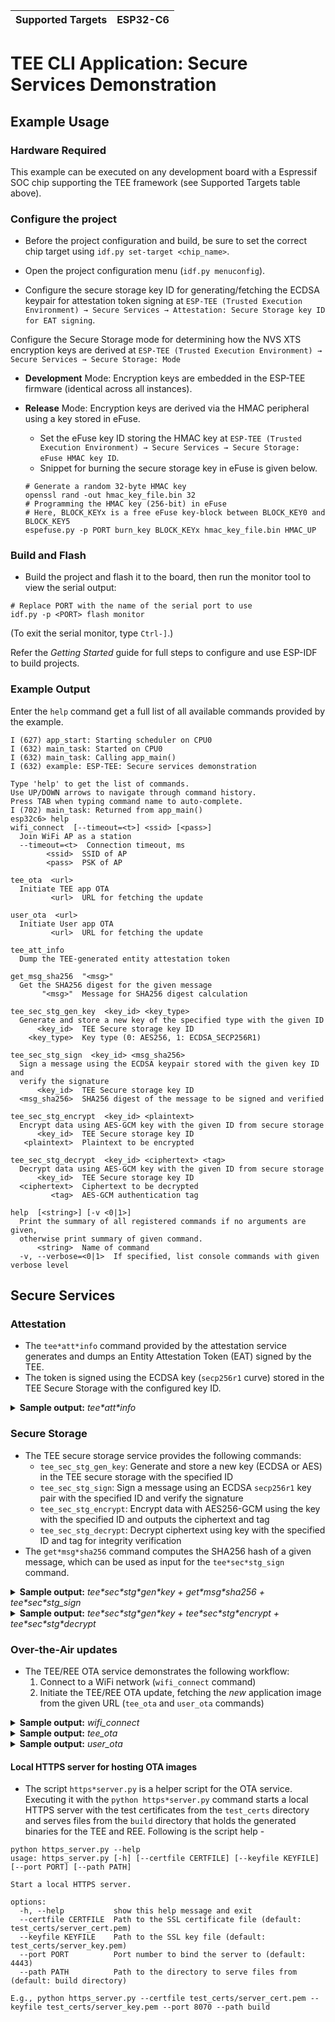 | Supported Targets | ESP32-C6 |
| ----------------- | -------- |

# TEE CLI Application: Secure Services Demonstration

## Example Usage

### Hardware Required

This example can be executed on any development board with a Espressif SOC chip supporting the TEE framework (see Supported Targets table above).

### Configure the project

- Before the project configuration and build, be sure to set the correct chip target using `idf.py set-target <chip_name>`.

- Open the project configuration menu (`idf.py menuconfig`).

- Configure the secure storage key ID for generating/fetching the ECDSA keypair for attestation token signing at `ESP-TEE (Trusted Execution Environment) → Secure Services → Attestation: Secure Storage key ID for EAT signing`.

Configure the Secure Storage mode for determining how the NVS XTS encryption keys are derived at `ESP-TEE (Trusted Execution Environment) → Secure Services → Secure Storage: Mode`

  - **Development** Mode: Encryption keys are embedded in the ESP-TEE firmware (identical across all instances).
  - **Release** Mode: Encryption keys are derived via the HMAC peripheral using a key stored in eFuse.
    - Set the eFuse key ID storing the HMAC key at `ESP-TEE (Trusted Execution Environment) → Secure Services → Secure Storage: eFuse HMAC key ID`.
    - Snippet for burning the secure storage key in eFuse is given below.

    ```shell
    # Generate a random 32-byte HMAC key
    openssl rand -out hmac_key_file.bin 32
    # Programming the HMAC key (256-bit) in eFuse
    # Here, BLOCK_KEYx is a free eFuse key-block between BLOCK_KEY0 and BLOCK_KEY5
    espefuse.py -p PORT burn_key BLOCK_KEYx hmac_key_file.bin HMAC_UP
    ```

### Build and Flash

- Build the project and flash it to the board, then run the monitor tool to view the serial output:

```shell
# Replace PORT with the name of the serial port to use
idf.py -p <PORT> flash monitor
```

(To exit the serial monitor, type `Ctrl-]`.)

Refer the *Getting Started* guide for full steps to configure and use ESP-IDF to build projects.

### Example Output

Enter the `help` command get a full list of all available commands provided by the example.

```log
I (627) app_start: Starting scheduler on CPU0
I (632) main_task: Started on CPU0
I (632) main_task: Calling app_main()
I (632) example: ESP-TEE: Secure services demonstration

Type 'help' to get the list of commands.
Use UP/DOWN arrows to navigate through command history.
Press TAB when typing command name to auto-complete.
I (702) main_task: Returned from app_main()
esp32c6> help
wifi_connect  [--timeout=<t>] <ssid> [<pass>]
  Join WiFi AP as a station
  --timeout=<t>  Connection timeout, ms
        <ssid>  SSID of AP
        <pass>  PSK of AP

tee_ota  <url>
  Initiate TEE app OTA
         <url>  URL for fetching the update

user_ota  <url>
  Initiate User app OTA
         <url>  URL for fetching the update

tee_att_info
  Dump the TEE-generated entity attestation token

get_msg_sha256  "<msg>"
  Get the SHA256 digest for the given message
       "<msg>"  Message for SHA256 digest calculation

tee_sec_stg_gen_key  <key_id> <key_type>
  Generate and store a new key of the specified type with the given ID
      <key_id>  TEE Secure storage key ID
    <key_type>  Key type (0: AES256, 1: ECDSA_SECP256R1)

tee_sec_stg_sign  <key_id> <msg_sha256>
  Sign a message using the ECDSA keypair stored with the given key ID and
  verify the signature
      <key_id>  TEE Secure storage key ID
  <msg_sha256>  SHA256 digest of the message to be signed and verified

tee_sec_stg_encrypt  <key_id> <plaintext>
  Encrypt data using AES-GCM key with the given ID from secure storage
      <key_id>  TEE Secure storage key ID
   <plaintext>  Plaintext to be encrypted

tee_sec_stg_decrypt  <key_id> <ciphertext> <tag>
  Decrypt data using AES-GCM key with the given ID from secure storage
      <key_id>  TEE Secure storage key ID
  <ciphertext>  Ciphertext to be decrypted
         <tag>  AES-GCM authentication tag

help  [<string>] [-v <0|1>]
  Print the summary of all registered commands if no arguments are given,
  otherwise print summary of given command.
      <string>  Name of command
  -v, --verbose=<0|1>  If specified, list console commands with given verbose level
```

## Secure Services

### Attestation

- The `tee*att*info` command provided by the attestation service generates and dumps an Entity Attestation Token (EAT) signed by the TEE.
- The token is signed using the ECDSA key (`secp256r1` curve) stored in the TEE Secure Storage with the configured key ID.

<details>
  <summary><b>Sample output:</b> <i>tee*att*info</i></summary>

```log
esp32c6> tee_att_info
I (8180) tee_attest: Attestation token - Length: 1455
I (8180) tee_attest: Attestation token - Data:
'{"header":{"magic":"44fef7cc","encr_alg":"","sign_alg":"ecdsa_secp256r1_sha256","key_id":"tee_att_key0"},"eat":{"nonce":-1582119980,"client_id":262974944,"device_ver":0,"device_id":"cd9c173cb3675c7adfae243f0cd9841e4bce003237cb5321927a85a86cb4b32e","instance_id":"9616ef0ecf02cdc89a3749f8fc16b3103d5100bd42d9312fcd04593baa7bac64","psa_cert_ref":"0716053550477-10100","device_status":165,"sw_claims":{"tee":{"type":1,"ver":"v0.3.0","idf_ver":"v5.1.4-241-g7ff01fd46f-dirty","secure_ver":0,"part_chip_rev":{"min":0,"max":99},"part_digest":{"type":0,"calc_digest":"94536998e1dcb2a036477cb2feb01ed4fff67ba6208f30482346c62bca64b280","digest_validated":true,"sign_verified":true}},"app":{"type":2,"ver":"v0.1.0","idf_ver":"v5.1.4-241-g7ff01fd46f-dirty","secure_ver":0,"part_chip_rev":{"min":0,"max":99},"part_digest":{"type":0,"calc_digest":"3d4c038fcec76852b4d07acb9e94afaf5fca69fc2eb212a32032d09ce5b4f2b3","digest_validated":true,"sign_verified":true,"secure_padding":true}},"bootloader":{"type":0,"ver":"","idf_ver":"","secure_ver":-1,"part_chip_rev":{"min":0,"max":99},"part_digest":{"type":0,"calc_digest":"1bef421beb1a4642c6fcefb3e37fd4afad60cb4074e538f42605b012c482b946","digest_validated":true,"sign_verified":true}}}},"public_key":{"compressed":"02039c4bfab0762af1aff2fe5596b037f629cf839da8c4a9c0018afedfccf519a6"},"sign":{"r":"915e749f5a780bc21a2b21821cfeb54286dc742e9f12f2387e3de9b8b1a70bc9","s":"1e583236f2630b0fe8e291645ffa35d429f14035182e19868508d4dac0e1a441"}}'

```

</details>

### Secure Storage

- The TEE secure storage service provides the following commands:
    - `tee_sec_stg_gen_key`: Generate and store a new key (ECDSA or AES) in the TEE secure storage with the specified ID
    - `tee_sec_stg_sign`: Sign a message using an ECDSA `secp256r1` key pair with the specified ID and verify the signature
    - `tee_sec_stg_encrypt`: Encrypt data with AES256-GCM using the key with the specified ID and outputs the ciphertext and tag
    - `tee_sec_stg_decrypt`: Decrypt ciphertext using key with the specified ID and tag for integrity verification
- The `get*msg*sha256` command computes the SHA256 hash of a given message, which can be used as input for the `tee*sec*stg_sign` command.

<details>
  <summary><b>Sample output:</b> <i>tee*sec*stg*gen*key + get*msg*sha256 + tee*sec*stg_sign</i></summary>

```log
esp32c6> tee_sec_stg_gen_key ecdsa_p256_k0 1
I (2964) tee_sec_stg: Generated ECDSA_SECP256R1 key with ID ecdsa_p256_k0
esp32c6> get_msg_sha256 "hello world"
I (3984) tee_sec_stg: Message digest (SHA256) -
b94d27b9934d3e08a52e52d7da7dabfac484efe37a5380ee9088f7ace2efcde9
esp32c6> tee_sec_stg_sign ecdsa_p256_k0 b94d27b9934d3e08a52e52d7da7dabfac484efe37a5380ee9088f7ace2efcde9
I (5384) tee_sec_stg: Generated signature -
944684f6ddcf4c268ac6b65e34ccb8d95bd2849567a87867101bc1f09208f0885d935d7b3ba9d46014f28e4c7c988d68c775431fcb2cb2d4ca5c6862db771088
I (6404) tee_sec_stg: Public key (Uncompressed) -
04a515bf1c43766cc34980dd6934b9ff54fd3d5d70fe7a694b1fea7a0bbc74434d008c7c3117ce0a5216ffdb2b807f2668cce9c973d524c038ab47b4344064dbbf
I (6444) tee_sec_stg: Signature verified successfully!
```

</details>

<details>
  <summary><b>Sample output:</b> <i>tee*sec*stg*gen*key + tee*sec*stg*encrypt + tee*sec*stg*decrypt</i></summary>

```log
esp32c6> tee_sec_stg_gen_key aes256_k0 0
I (2784) tee_sec_stg: Generated AES256 key with ID key0
esp32c6> tee_sec_stg_encrypt aes256_k0 b94d27b9934d3e08a52e52d7da7dabfac484efe37a5380ee9088f7ace2efcde9
I (3084) tee_sec_stg: Ciphertext -
58054310a96d48c2dccdf2e34005aa63b40817723d3ec3d597ab362efea084c1
I (3594) tee_sec_stg: Tag -
caeedb43e08dc3b4e35a58b2412908cc
esp32c6> tee_sec_stg_decrypt aes256_k0 58054310a96d48c2dccdf2e34005aa63b40817723d3ec3d597ab362efea084c1 caeedb43e08dc3b4e35a58b2412908cc
I (4314) tee_sec_stg: Decrypted plaintext -
b94d27b9934d3e08a52e52d7da7dabfac484efe37a5380ee9088f7ace2efcde9
```

</details>

### Over-the-Air updates

- The TEE/REE OTA service demonstrates the following workflow:
    1. Connect to a WiFi network (`wifi_connect` command)
    2. Initiate the TEE/REE OTA update, fetching the _new_ application image from the given URL (`tee_ota` and `user_ota` commands)

<details>
  <summary><b>Sample output:</b> <i>wifi_connect</i></summary>

```log
esp32c6> wifi_connect myssid mypassword
I (498) connect: Connecting to 'myssid'
I (498) pp: pp rom version: 5b8dcfa
I (508) net80211: net80211 rom version: 5b8dcfa
I (518) wifi_init: rx ba win: 6
I (518) wifi_init: tcpip mbox: 32
I (518) wifi_init: udp mbox: 6
I (518) wifi_init: tcp mbox: 6
I (528) wifi_init: tcp tx win: 5760
I (528) wifi_init: tcp rx win: 5760
I (538) wifi_init: tcp mss: 1440
I (538) wifi_init: WiFi IRAM OP enabled
I (538) wifi_init: WiFi RX IRAM OP enabled
I (548) phy_init: phy_version 290,81efd96,May  8 2024,10:42:13
W (598) wifi:(bf)761:0x600a7cac:0x01b4b4b0
W (598) wifi:(agc)0x600a7128:0xd2173800, min.avgNF:0xce->0xd2(dB), RCalCount:0x173, min.RRssi:0x800(-128.00)
W (608) wifi:(TB)WDEV_PWR_TB_MCS0:19
W (608) wifi:(TB)WDEV_PWR_TB_MCS1:19
W (608) wifi:(TB)WDEV_PWR_TB_MCS2:19
W (608) wifi:(TB)WDEV_PWR_TB_MCS3:19
W (618) wifi:(TB)WDEV_PWR_TB_MCS4:19
W (618) wifi:(TB)WDEV_PWR_TB_MCS5:19
W (618) wifi:(TB)WDEV_PWR_TB_MCS6:18
W (628) wifi:(TB)WDEV_PWR_TB_MCS7:18
W (628) wifi:(TB)WDEV_PWR_TB_MCS8:17
W (628) wifi:(TB)WDEV_PWR_TB_MCS9:15
W (648) wifi:(TB)WDEV_PWR_TB_MCS10:15
W (648) wifi:(TB)WDEV_PWR_TB_MCS11:15
W (1328) wifi:<ba-add>idx:0, ifx:0, tid:0, TAHI:0x1008fe0, TALO:0xc7e45510, (ssn:0, win:64, cur_ssn:0), CONF:0xc0000005
I (6358) esp_netif_handlers: sta ip: 192.168.1.30, mask: 255.255.255.0, gw: 192.168.1.1
I (6358) event_handler: got ip:192.168.1.30
I (6368) connect: Connected
```

</details>

<details>
  <summary><b>Sample output:</b> <i>tee_ota</i></summary>

```log
esp32c6> tee_ota https://192.168.1.1:4443/esp_tee/esp_tee.bin
I (5884) ota_with_tee: Starting TEE OTA...
esp32c6> I (1066394) esp-x509-crt-bundle: Certificate validated
I (7424) ota_with_tee: esp_tee_ota_begin succeeded
I (7904) ota_with_tee: Connection closed
I (7904) ota_with_tee: esp_tee_ota_write succeeded
I (7904) ota_with_tee: Total binary data written: 118784
I (8064) ota_with_tee: esp_tee_ota_end succeeded
I (8064) ota_with_tee: Prepare to restart system!
```

</details>

<details>
  <summary><b>Sample output:</b> <i>user_ota</i></summary>

```log
esp32c6> user_ota https://192.168.1.1:4443/tee_cli.bin
I (2388) ota_with_tee: Starting User OTA task...
I (2388) ota_with_tee: Attempting to download update from https://192.168.1.1:4443/tee_cli.bin
I (2438) esp-x509-crt-bundle: Certificate validated
esp32c6> I (62888) esp_https_ota: Starting OTA...
I (2888) esp_https_ota: Writing to partition subtype 17 at offset 0x1f0000
I (37338) esp_image: segment 0: paddr=001f0020 vaddr=420e0020 size=2ecc0h (191680) map
I (37368) esp_image: segment 1: paddr=0021ece8 vaddr=40811000 size=01330h (  4912)
I (37378) esp_image: segment 2: paddr=00220020 vaddr=42020020 size=b88b0h (755888) map
I (37518) esp_image: segment 3: paddr=002d88d8 vaddr=40812330 size=14488h ( 83080)
I (37538) esp_image: segment 4: paddr=002ecd68 vaddr=408267c0 size=032c0h ( 12992)
I (37538) esp_image: segment 5: paddr=002f0030 vaddr=00000000 size=0ffa0h ( 65440)
I (37568) esp_image: Verifying image signature...
I (37568) secure_boot_v2: Take trusted digest key(s) from eFuse block(s)
I (37568) secure_boot_v2: #0 app key digest == #0 trusted key digest
I (37578) secure_boot_v2: Verifying with RSA-PSS...
I (37638) secure_boot_v2_rsa: Signature verified successfully!
I (37648) esp_image: segment 0: paddr=001f0020 vaddr=420e0020 size=2ecc0h (191680) map
I (37678) esp_image: segment 1: paddr=0021ece8 vaddr=40811000 size=01330h (  4912)
I (37678) esp_image: segment 2: paddr=00220020 vaddr=42020020 size=b88b0h (755888) map
I (37828) esp_image: segment 3: paddr=002d88d8 vaddr=40812330 size=14488h ( 83080)
I (37848) esp_image: segment 4: paddr=002ecd68 vaddr=408267c0 size=032c0h ( 12992)
I (37848) esp_image: segment 5: paddr=002f0030 vaddr=00000000 size=0ffa0h ( 65440)
I (37868) esp_image: Verifying image signature...
I (37878) secure_boot_v2: Take trusted digest key(s) from eFuse block(s)
I (37878) secure_boot_v2: #0 app key digest == #0 trusted key digest
I (37888) secure_boot_v2: Verifying with RSA-PSS...
I (37948) secure_boot_v2_rsa: Signature verified successfully!
I (37998) ota_with_tee: OTA Succeed, Rebooting...
```

</details>

#### Local HTTPS server for hosting OTA images

- The script `https*server.py` is a helper script for the OTA service. Executing it with the `python https*server.py` command starts a local HTTPS server with the test certificates from the `test_certs` directory and serves files from the `build` directory that holds the generated binaries for the TEE and REE. Following is the script help -

```
python https_server.py --help
usage: https_server.py [-h] [--certfile CERTFILE] [--keyfile KEYFILE] [--port PORT] [--path PATH]

Start a local HTTPS server.

options:
  -h, --help           show this help message and exit
  --certfile CERTFILE  Path to the SSL certificate file (default: test_certs/server_cert.pem)
  --keyfile KEYFILE    Path to the SSL key file (default: test_certs/server_key.pem)
  --port PORT          Port number to bind the server to (default: 4443)
  --path PATH          Path to the directory to serve files from (default: build directory)

E.g., python https_server.py --certfile test_certs/server_cert.pem --keyfile test_certs/server_key.pem --port 8070 --path build
```
